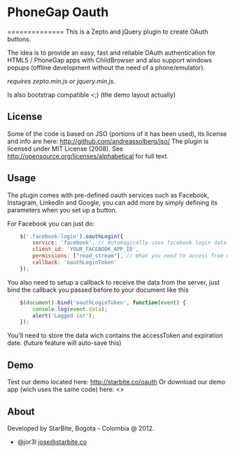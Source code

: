 # PhoneGap Oauth
==============
This is a Zepto and jQuery plugin to create OAuth buttons.

The idea is to provide an easy, fast and reliable OAuth authentication for HTML5 / PhoneGap apps with ChildBrowser and also support windows popups (offline development without the need of a phone/emulator).

*requires zepto.min.js or jquery.min.js.*

Is also bootstrap compatible <;) (the demo layout actually)

## License
Some of the code is based on JSO (portions of it has been used), its license and info are here:
	http://github.com/andreassolberg/jso/
The plugin is licensed under MIT License (2008). See http://opensource.org/licenses/alphabetical for full text.


## Usage
The plugin comes with pre-defined oauth services such as Facebook, Instagram, LinkedIn and Google, you can add more by simply defining its parameters when you set up a button.

For Facebook you can just do:
```javascript
	$('.facebook-login').oauthLogin({
		service: 'facebook', // Automagically uses facebook login data
		client_id: 'YOUR_FACEBOOK_APP_ID',
		permissions: ["read_stream"], // What you need to access from user..
		callback: 'oauthLoginToken'
	});	
```
You also need to setup a callback to receive the data from the server, just bind the callback you passed before to your document like this
```javascript
	$(document).bind('oauthLoginToken', function(event) {
		console.log(event.data);
		alert('Logged in!');
	});
```
You'll need to store the data wich contains the accessToken and expiration date. (future feature will auto-save this)

## Demo
Test our demo located here: http://starbite.co/oauth
Or download our demo app (wich uses the same code) here:
	<<Soon>>

## About
Developed by StarBite, Bogota - Colombia @ 2012.
* @jor3l <jose@starbite.co>

